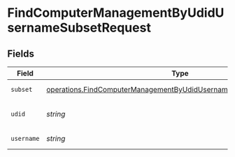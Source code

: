# FindComputerManagementByUdidUsernameSubsetRequest


## Fields

| Field                                                                                                                                                               | Type                                                                                                                                                                | Required                                                                                                                                                            | Description                                                                                                                                                         |
| ------------------------------------------------------------------------------------------------------------------------------------------------------------------- | ------------------------------------------------------------------------------------------------------------------------------------------------------------------- | ------------------------------------------------------------------------------------------------------------------------------------------------------------------- | ------------------------------------------------------------------------------------------------------------------------------------------------------------------- |
| `subset`                                                                                                                                                            | [operations.FindComputerManagementByUdidUsernameSubsetPathParamSubset](../../../sdk/models/operations/findcomputermanagementbyudidusernamesubsetpathparamsubset.md) | :heavy_check_mark:                                                                                                                                                  | Subset to filter by                                                                                                                                                 |
| `udid`                                                                                                                                                              | *string*                                                                                                                                                            | :heavy_check_mark:                                                                                                                                                  | Computer UDID to filter by                                                                                                                                          |
| `username`                                                                                                                                                          | *string*                                                                                                                                                            | :heavy_check_mark:                                                                                                                                                  | Username to filter by                                                                                                                                               |